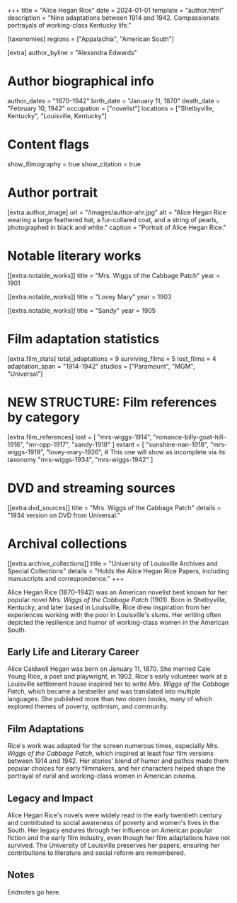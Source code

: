 +++
title = "Alice Hegan Rice"
date = 2024-01-01
template = "author.html"
description = "Nine adaptations between 1914 and 1942. Compassionate portrayals of working-class Kentucky life."

[taxonomies]
regions = ["Appalachia", "American South"]

[extra]
author_byline = "Alexandra Edwards"

# Author biographical info
author_dates = "1870–1942"
birth_date = "January 11, 1870"
death_date = "February 10, 1942"
occupation = ["novelist"]
locations = ["Shelbyville, Kentucky", "Louisville, Kentucky"]

# Content flags
show_filmography = true
show_citation = true

# Author portrait
[extra.author_image]
url = "/images/author-ahr.jpg"
alt = "Alice Hegan Rice wearing a large feathered hat, a fur-collared coat, and a string of pearls, photographed in black and white."
caption = "Portrait of Alice Hegan Rice."

# Notable literary works
[[extra.notable_works]]
title = "Mrs. Wiggs of the Cabbage Patch"
year = 1901

[[extra.notable_works]]
title = "Lovey Mary"
year = 1903

[[extra.notable_works]]
title = "Sandy"
year = 1905

# Film adaptation statistics
[extra.film_stats]
total_adaptations = 9
surviving_films = 5
lost_films = 4
adaptation_span = "1914-1942"
studios = ["Paramount", "MGM", "Universal"]


# NEW STRUCTURE: Film references by category
[extra.film_references]
lost = [
    "mrs-wiggs-1914",
    "romance-billy-goat-hill-1916", 
    "mr-opp-1917",
    "sandy-1918"
]
extant = [
    "sunshine-nan-1918",
    "mrs-wiggs-1919",
    "lovey-mary-1926",  # This one will show as incomplete via its taxonomy
    "mrs-wiggs-1934",
    "mrs-wiggs-1942"
]

# DVD and streaming sources
[[extra.dvd_sources]]
title = "Mrs. Wiggs of the Cabbage Patch"
details = "1934 version on DVD from Universal."

# Archival collections
[[extra.archive_collections]]
title = "University of Louisville Archives and Special Collections"
details = "Holds the Alice Hegan Rice Papers, including manuscripts and correspondence."
+++

Alice Hegan Rice (1870–1942) was an American novelist best known for her popular novel *Mrs. Wiggs of the Cabbage Patch* (1901). Born in Shelbyville, Kentucky, and later based in Louisville, Rice drew inspiration from her experiences working with the poor in Louisville's slums. Her writing often depicted the resilience and humor of working-class women in the American South.

## Early Life and Literary Career

Alice Caldwell Hegan was born on January 11, 1870. She married Cale Young Rice, a poet and playwright, in 1902. Rice's early volunteer work at a Louisville settlement house inspired her to write *Mrs. Wiggs of the Cabbage Patch*, which became a bestseller and was translated into multiple languages. She published more than two dozen books, many of which explored themes of poverty, optimism, and community.

## Film Adaptations

Rice's work was adapted for the screen numerous times, especially *Mrs. Wiggs of the Cabbage Patch*, which inspired at least four film versions between 1914 and 1942. Her stories' blend of humor and pathos made them popular choices for early filmmakers, and her characters helped shape the portrayal of rural and working-class women in American cinema.

## Legacy and Impact

Alice Hegan Rice's novels were widely read in the early twentieth century and contributed to social awareness of poverty and women's lives in the South. Her legacy endures through her influence on American popular fiction and the early film industry, even though her film adaptations have not survived. The University of Louisville preserves her papers, ensuring her contributions to literature and social reform are remembered.

## Notes

Endnotes go here.